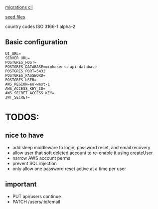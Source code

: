 [migrations cli](https://knexjs.org/guide/migrations.html#migration-cli)

[seed files](https://knexjs.org/guide/migrations.html#seed-files)

country codes ISO 3166-1 alpha-2

## Basic configuration

```
UI_URL=
SERVER_URL=
POSTGRES_HOST=
POSTGRES_DATABASE=minhaserra-api-database
POSTGRES_PORT=5432
POSTGRES_PASSWORD=
POSTGRES_USER=
AWS_REGION=eu-west-1
AWS_ACCESS_KEY_ID=
AWS_SECRET_ACCESS_KEY=
JWT_SECRET=
```

# TODOS:

## nice to have

- add sleep middleware to login, password reset, and email recovery
- allow user that soft deleted account to re-enable it using createUser
- narrow AWS account perms
- prevent SQL injection
- only allow one password reset active at a time per user

## important

- PUT api/users continue
- PATCH /users/:id/email
